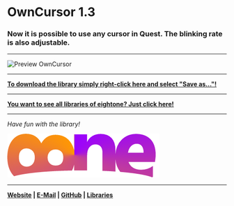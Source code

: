 # OwnCursor 1.3

### Now it is possible to use any cursor in Quest. The blinking rate is also adjustable.

---

![Preview OwnCursor](https://raw.githubusercontent.com/8ne/quest_libraries/master/OwnCursor/readme/OwnCursor.gif)

---

**[To download the library simply right-click here and select "Save as..."!](https://github.com/8ne/quest_libraries/raw/master/OwnCursor/OwnCursor.js)**

---

**[You want to see all libraries of eightone? Just click here!](https://github.com/8ne/quest_libraries)**

---

_Have fun with the library!_

![EightOne](https://raw.githubusercontent.com/8ne/quest_libraries/master/8ne.png)

---

**[Website](https://www.eightone.de/) | [E-Mail](mailto:kontakt@eightone.de) | [GitHub](https://github.com/8ne) | [Libraries](https://github.com/8ne/quest_libraries)**
